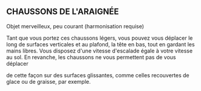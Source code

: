 ## CHAUSSONS DE L'ARAIGNÉE

Objet merveilleux, peu courant (harmonisation requise)

Tant que vous portez ces chaussons légers, vous pouvez vous
déplacer le long de surfaces verticales et au plafond, la tête
en bas, tout en gardant les mains libres. Vous disposez d'une
vitesse d'escalade égale à votre vitesse au sol. En revanche,
les chaussons ne vous permettent pas de vous déplacer

de cette façon sur des surfaces glissantes, comme celles
recouvertes de glace ou de graisse, par exemple.
